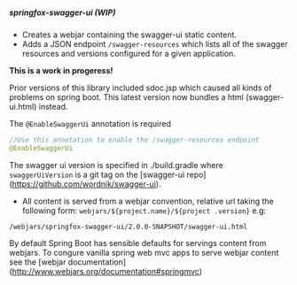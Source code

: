 ##### springfox-swagger-ui (WIP)

- Creates a webjar containing the swagger-ui static content.
- Adds a JSON endpoint `/swagger-resources` which lists all of the swagger resources and versions configured for a given 
application.
 
__This is a work in progeress!__ 

Prior versions of this library included sdoc.jsp which caused all kinds of problems on 
spring boot. This latest version now bundles a html (swagger-ui.html) instead.

The `@EnableSwaggerUi` annotation is required
```java
//Use this annotation to enable the /swagger-resources endpoint
@EnableSwaggerUi
```

The swagger ui version is specified in ./build.gradle where `swaggerUiVersion` is a git tag on the [swagger-ui repo]
(https://github.com/wordnik/swagger-ui).
 
- All content is served from a webjar convention, relative url taking the following form: `webjars/${project.name}/${project
.version}`
e.g:
```
/webjars/springfox-swagger-ui/2.0.0-SNAPSHOT/swagger-ui.html

```

By default Spring Boot has sensible defaults for servings content from webjars. To congure vanilla spring web mvc apps to serve
 webjar content see the [webjar documentation] (http://www.webjars.org/documentation#springmvc) 
